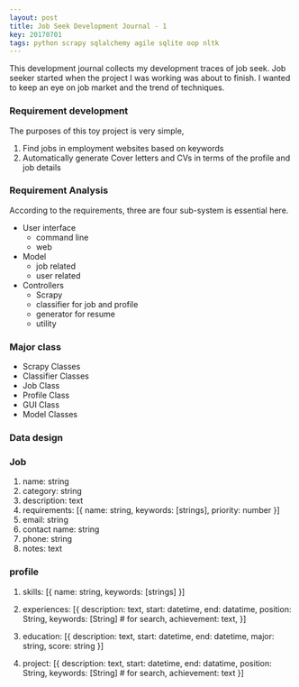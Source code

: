 ```yaml
---
layout: post
title: Job Seek Development Journal - 1
key: 20170701
tags: python scrapy sqlalchemy agile sqlite oop nltk
---
```


This development journal collects my development traces of job seek. Job seeker started when the project I was working was about to finish. I wanted to keep an eye on job market and the trend of techniques.

### Requirement development 

The purposes of this toy project is very simple, 

1. Find jobs in employment websites based on keywords
2. Automatically generate Cover letters and CVs in terms of the profile and job details

### Requirement Analysis 

According to the requirements,  three are four sub-system is essential here.

* User interface
    * command line
    * web
* Model
    * job related
    * user related
* Controllers  
    * Scrapy 
    * classifier for job and profile
    * generator for resume 
    * utility

### Major class

* Scrapy Classes
* Classifier Classes
* Job Class
* Profile Class
* GUI Class
* Model Classes

### Data design

### Job
1. name: string
2. category: string
3. description: text
4. requirements: [{
    name: string,
    keywords: [strings],
    priority: number
   }]
5. email: string
6. contact name: string
7. phone: string
8. notes: text

### profile

1. skills: [{
    name: string,
    keywords: [strings]
   }]

2. experiences: [{
    description: text,
    start: datetime,
    end: datatime,
    position: String,
    keywords: [String] # for search,
    achievement: text,
  }]
3. education: [{
    description: text,
    start: datetime,
    end: datetime,
    major: string,
    score: string
  }]
4. project: [{
    description: text,
    start: datetime,
    end: datatime,
    position: String,
    keywords: [String] # for search,
    achievement: text
  }]
